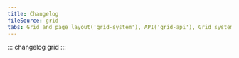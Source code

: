 ```yaml
---
title: Changelog
fileSource: grid
tabs: Grid and page layout('grid-system'), API('grid-api'), Grid system('grid-code'), Changelog('grid-changelog')
---
```


::: changelog grid :::
